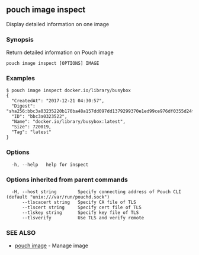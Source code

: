 ## pouch image inspect

Display detailed information on one image

### Synopsis

Return detailed information on Pouch image

```
pouch image inspect [OPTIONS] IMAGE
```

### Examples

```
$ pouch image inspect docker.io/library/busybox
{
  "CreatedAt": "2017-12-21 04:30:57",
  "Digest": "sha256:bbc3a03235220b170ba48a157dd097dd1379299370e1ed99ce976df0355d24f0",
  "ID": "bbc3a0323522",
  "Name": "docker.io/library/busybox:latest",
  "Size": 720019,
  "Tag": "latest"
}
```

### Options

```
  -h, --help   help for inspect
```

### Options inherited from parent commands

```
  -H, --host string        Specify connecting address of Pouch CLI (default "unix:///var/run/pouchd.sock")
      --tlscacert string   Specify CA file of TLS
      --tlscert string     Specify cert file of TLS
      --tlskey string      Specify key file of TLS
      --tlsverify          Use TLS and verify remote
```

### SEE ALSO

* [pouch image](pouch_image.md)	 - Manage image

